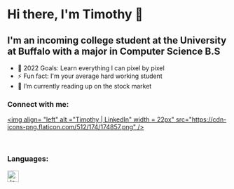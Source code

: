 # Hi there, I'm Timothy 👋 

## I'm an incoming college student at the University at Buffalo with a major in Computer Science B.S
- 🥅 2022 Goals: Learn everything I can pixel by pixel
- ⚡ Fun fact: I'm your average hard working student
- 🌱 I’m currently reading up on the stock market 

### Connect with me:

[<img align= "left" alt ="Timothy | LinkedIn" width = 22px" src="https://cdn-icons-png.flaticon.com/512/174/174857.png" />][Linkedin]

<br />

### Languages:

[<img align="left" alt ="Java" width = "26px" src="https://thumbs.dreamstime.com/b/java-logo-vector-design-commercial-brand-trademark-118452997.jpg" />][Java]

<br />
<br />

[Linkedin]:https://www.linkedin.com/in/timothy-leung-a754b1204/
[Java]:https://java.com/en/
